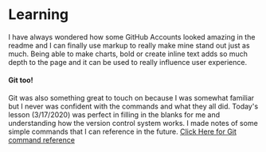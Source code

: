 # Learning  

####   

I have always wondered how some GitHub Accounts looked amazing in the readme and I can finally use markup to really make mine stand out just as much. Being able to make charts, bold or create inline text adds so much depth to the page and it can be used to really influence user experience. 

#### Git too!
Git was also something great to touch on because I was somewhat familiar but I never was confident with the commands and what they all did. Today's lesson (3/17/2020) was perfect in filling in the blanks for me and understanding how the version control system works. I made notes of some simple commands that I can reference in the future. [Click Here for Git command reference](https://lindseyshepard.github.io/learning-journal-repo/git-notes)   
